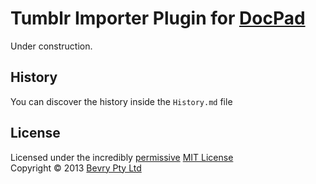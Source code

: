 # Tumblr Importer Plugin for [DocPad](http://docpad.org)

Under construction.



## History
You can discover the history inside the `History.md` file


## License
Licensed under the incredibly [permissive](http://en.wikipedia.org/wiki/Permissive_free_software_licence) [MIT License](http://creativecommons.org/licenses/MIT/)
<br/>Copyright &copy; 2013 [Bevry Pty Ltd](http://bevry.me)